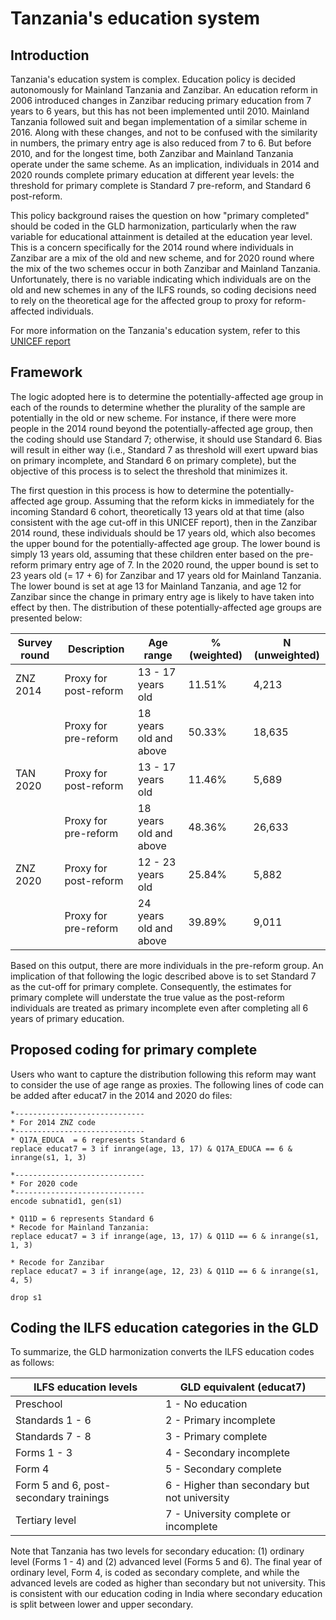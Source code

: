 # Tanzania's education system

## Introduction

Tanzania's education system is complex. Education policy is decided autonomously for Mainland Tanzania and Zanzibar. An education reform in 2006 introduced changes in Zanzibar reducing primary education from 7 years to 6 years, but this has not been implemented until 2010. Mainland Tanzania followed suit and began implementation of a similar scheme in 2016. Along with these changes, and not to be confused with the similarity in numbers, the primary entry age is also reduced from 7 to 6. But before 2010, and for the longest time, both Zanzibar and Mainland Tanzania operate under the same scheme. As an implication, individuals in 2014 and 2020 rounds complete primary education at different year levels: the threshold for primary complete is Standard 7 pre-reform, and Standard 6 post-reform. 

This policy background raises the question on how "primary completed" should be coded in the GLD harmonization, particularly when the raw variable for educational attainment is detailed at the education year level. This is a concern specifically for the 2014 round where individuals in Zanzibar are a mix of the old and new scheme, and for 2020 round where the mix of the two schemes occur in both Zanzibar and Mainland Tanzania. Unfortunately, there is no variable indicating which individuals are on the old and new schemes in any of the ILFS rounds, so coding decisions need to rely on the theoretical age for the affected group to proxy for reform-affected individuals. 

For more information on the Tanzania's education system, refer to this [UNICEF report](Utilities/Tanzania-2018-Global-Initiative-Out-of-School-Children-Country-Report.pdf)

## Framework
The logic adopted here is to determine the potentially-affected age group in each of the rounds to determine whether the plurality of the sample are potentially in the old or new scheme. For instance, if there were more people in the 2014 round beyond the potentially-affected age group, then the coding should use Standard 7; otherwise, it should use Standard 6. Bias will result in either way (i.e., Standard 7 as threshold will exert upward bias on primary incomplete, and Standard 6 on primary complete), but the objective of this process is to select the threshold that minimizes it. 

The first question in this process is how to determine the potentially-affected age group. Assuming that the reform kicks in immediately for the incoming Standard 6 cohort, theoretically 13 years old at that time (also consistent with the age cut-off in this UNICEF report), then in the Zanzibar 2014 round, these individuals should be 17 years old, which also becomes the upper bound for the potentially-affected age group. The lower bound is simply 13 years old, assuming that these children enter based on the pre-reform primary entry age of 7. In the 2020 round, the upper bound is set to 23 years old (= 17 + 6) for Zanzibar and 17 years old for Mainland Tanzania. The lower bound is set at age 13 for Mainland Tanzania, and age 12 for Zanzibar since the change in primary entry age is likely to have taken into effect by then. The distribution of these potentially-affected age groups are presented below:

| **Survey   round** | **Description**       | **Age range**            | **% (weighted)** | **N (unweighted)** |
|--------------------|-----------------------|--------------------------|------------------|--------------------|
|     ZNZ   2014     | Proxy for post-reform | 13 - 17 years old        |      11.51%      |        4,213       |
|                    | Proxy for pre-reform  | 18 years old and   above |      50.33%      |       18,635       |
|     TAN   2020     | Proxy for post-reform | 13 - 17 years old        |      11.46%      |        5,689       |
|                    | Proxy for pre-reform  | 18 years old and   above |      48.36%      |       26,633       |
|     ZNZ   2020     | Proxy for post-reform | 12 - 23 years old        |      25.84%      |        5,882       |
|                    | Proxy for pre-reform  | 24 years old and   above |      39.89%      |        9,011       |

Based on this output, there are more individuals in the pre-reform group. An implication of that following the logic described above is to set Standard 7 as the cut-off for primary complete. Consequently, the estimates for primary complete will understate the true value as the post-reform individuals are treated as primary incomplete even after completing all 6 years of primary education. 

## Proposed coding for primary complete

Users who want to capture the distribution following this reform may want to consider the use of age range as proxies. The following lines of code can be added after educat7 in the 2014 and 2020 do files:

```
*-----------------------------
* For 2014 ZNZ code
*-----------------------------
* Q17A_EDUCA  = 6 represents Standard 6
replace educat7 = 3 if inrange(age, 13, 17) & Q17A_EDUCA == 6 & inrange(s1, 1, 3)

*-----------------------------
* For 2020 code
*-----------------------------
encode subnatid1, gen(s1)

* Q11D = 6 represents Standard 6
* Recode for Mainland Tanzania: 
replace educat7 = 3 if inrange(age, 13, 17) & Q11D == 6 & inrange(s1, 1, 3)

* Recode for Zanzibar
replace educat7 = 3 if inrange(age, 12, 23) & Q11D == 6 & inrange(s1, 4, 5)

drop s1
```
## Coding the ILFS education categories in the GLD

To summarize, the GLD harmonization converts the ILFS education codes as follows:

| **ILFS education levels**                | **GLD equivalent (educat7)**                 |
|------------------------------------------|----------------------------------------------|
| Preschool                                | 1 - No education                             |
| Standards 1 - 6                          | 2 - Primary incomplete                       |
| Standards 7 - 8                          | 3 - Primary complete                         |
| Forms 1 - 3                              | 4 - Secondary incomplete                     |
| Form 4                                   | 5 - Secondary complete                       |
| Form 5   and 6, post-secondary trainings | 6 - Higher than secondary but not university |
| Tertiary level                           | 7 - University complete or incomplete        |

Note that Tanzania has two levels for secondary education: (1) ordinary level (Forms 1 - 4) and (2) advanced level (Forms 5 and 6). The final year of ordinary level, Form 4, is coded as secondary complete, and while the advanced levels are coded as higher than secondary but not university. This is consistent with our education coding in India where secondary education is split between lower and upper secondary. 
